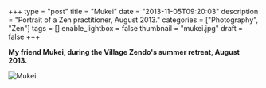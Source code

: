+++
type = "post"
title = "Mukei"
date = "2013-11-05T09:20:03"
description = "Portrait of a Zen practitioner, August 2013."
categories = ["Photography", "Zen"]
tags = []
enable_lightbox = false
thumbnail = "mukei.jpg"
draft = false
+++

<p><strong>My friend Mukei, during the Village Zendo's summer retreat, August 2013.</strong></p>
<p><img style="display:block; margin-left:auto; margin-right:auto;" src="mukei.jpg" alt="Mukei" title="Mukei" /></p>
    
